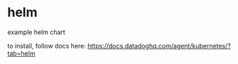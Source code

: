 # helm
example helm chart

to install, follow docs here: https://docs.datadoghq.com/agent/kubernetes/?tab=helm
